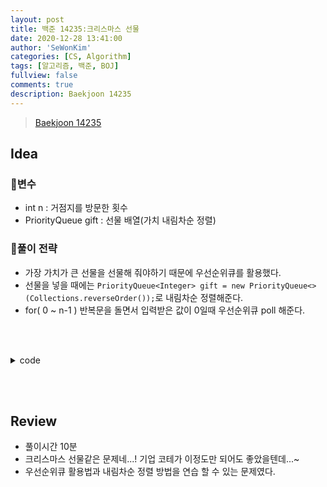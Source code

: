 ```yaml
---
layout: post
title: 백준 14235:크리스마스 선물
date: 2020-12-28 13:41:00
author: 'SeWonKim'
categories: [CS, Algorithm]
tags: [알고리즘, 백준, BOJ]
fullview: false
comments: true
description: Baekjoon 14235
---
```


> [Baekjoon 14235](https://www.acmicpc.net/problem/14235)

## Idea

### 🥚변수

- int n : 거점지를 방문한 횟수
- PriorityQueue<Integer> gift : 선물 배열(가치 내림차순 정렬) 

### 🍳풀이 전략

- 가장 가치가 큰 선물을 선물해 줘야하기 때문에 우선순위큐를 활용했다.
- 선물을 넣을 때에는 `PriorityQueue<Integer> gift = new PriorityQueue<>(Collections.reverseOrder());`로 내림차순 정렬해준다.
- for( 0 ~ n-1 ) 반복문을 돌면서 입력받은 값이 0일때 우선순위큐 poll 해준다.

&nbsp;  
&nbsp;


<details>
<summary>code</summary>
<div markdown="1">

```java
import java.util.*;

public class Main {

	public static void main(String[] args) {
		Scanner sc = new Scanner(System.in);
		int n = sc.nextInt();
		PriorityQueue<Integer> gift = new PriorityQueue<Integer>(Collections.reverseOrder());
		for (int i = 0; i < n; i++) {
			int a = sc.nextInt();
			if(a == 0) {
				if(gift.isEmpty())	System.out.println(-1);
				else 				System.out.println(gift.poll());
			}
			else {
				for (int j = 0; j < a; j++) {
					gift.add(sc.nextInt());
				}
			}
		}
		sc.close();
	}
}

```

</div>
</details>

&nbsp;  
&nbsp;

## Review

- 풀이시간 10분
- 크리스마스 선물같은 문제네...! 기업 코테가 이정도만 되어도 좋았을텐데...~
- 우선순위큐 활용법과 내림차순 정렬 방법을 연습 할 수 있는 문제였다.

&nbsp;  
&nbsp;
